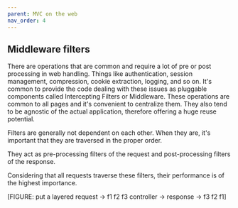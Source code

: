 ```yaml
---
parent: MVC on the web
nav_order: 4
---
```

Middleware filters
------------------

There are operations that are common and require a lot of pre or post processing
in web handling. Things like authentication, session management, compression,
cookie extraction, logging, and so on.  It's common to provide the code dealing with
these issues as pluggable components called Intercepting Filters or Middleware.
These operations are common to all pages and it's convenient to centralize
them. They also tend to be agnostic of the actual application, therefore
offering a huge reuse potential.

Filters are generally not dependent on each other. When they are, it's important
that they are traversed in the proper order.

They act as pre-processing filters of the request and post-processing
filters of the response.

Considering that all requests traverse these filters, their performance is of
the highest importance.

[FIGURE: put a layered request -> f1 f2 f3 controller -> response -> f3 f2 f1]
